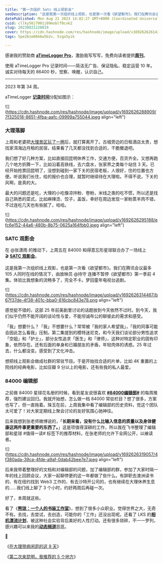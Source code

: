 ```yaml
---
title: "第一次组织 Satc 线上观影会"
seoDescription: "这是我第一次组织线上观影，也是第一次看《欲望都市》。我们在腾讯会议最多 105 人同时在线的情况下，由放映员 @持守 连播不暂停《欲望都市》第一季前 4 集。体验比我想象的流畅多了，完全不卡。"
datePublished: Mon Aug 21 2023 14:02:27 GMT+0000 (Coordinated Universal Time)
cuid: cllky56j7001j09moblf0cxk2
slug: 20230821220019
cover: https://cdn.hashnode.com/res/hashnode/image/upload/v1692626261439/72204a2b-7153-4586-8008-8c699c1c2e02.png
tags: 5pe26ze06k6w5b2v, 5zgo5yik

---
```


​感谢我的赞助商 [**aTimeLogger Pro**](https://atimelogger.pro/)，激励我写写写，免费向读者提供[**周刊**](https://mp.weixin.qq.com/mp/appmsgalbum?__biz=MzI3MzU5MDA1OQ==&action=getalbum&album_id=2675015646262542337#wechat_redirect)。

使用 aTimeLogger Pro 记录时间——简洁无广告、保证隐私、稳定运营 10 年。诚实对待每天的 86400 秒，觉察、唤醒，认识自己。

---

2023 年第 34 周。

aTimeLogger [**记录时间**](https://mp.weixin.qq.com/s?__biz=MzI3MzU5MDA1OQ==&mid=2247485032&idx=1&sn=acb21dab9e80298f57f65f3a9ea3a1c7&scene=21#wechat_redirect)分配如图示：

![](https://cdn.hashnode.com/res/hashnode/image/upload/v1692626288909/7f325018-8651-4fba-aafc-09999a755044.jpeg align="left")

### **大理落脚**

上周和老婆把[大理景区玩了一圈](http://mp.weixin.qq.com/s?__biz=MzI3MzU5MDA1OQ==&mid=2247488053&idx=1&sn=265b34d20afd5723b06fe506d4b8de2b&chksm=eb21a071dc562967e3fabfb425e0cae584fa9a3a9038f7ea5b64a2050e1bf552015716ce2f1f&scene=21#wechat_redirect)后，就打算离开了。古城旁边的日租酒店太贵，想找家洱海边月租的民宿，结果看了几天都没找到合适的，干脆撤退吧。

我们想了好几种方案，比如直接回昆明休养工作，交通方便，百货齐全。又想再跑几个地方折腾一下，比如沿着高铁线，去六盘水，张家界之类每个站住 3 天。已经开始抢票回昆明了，没想到碰到一家下关的民宿老板，人很好，住的位置也方便。听说我们长住，给的报价也合理，就暂时继续待在大理啦。不得不说，下关的风啊，是真的大。

最大的问题还是吃，大理的小吃像凉拌粉、卷粉，米线之类的吃不惯，所以还是找自己熟悉的菜式，比如麻辣烫、饺子，盖饭，幸好在周边发现一家粉蒸羊肉不错，不过连吃几天也有些腻了，哈哈。

![](https://cdn.hashnode.com/res/hashnode/image/upload/v1692626295188/efc6e152-44a6-480b-8b75-0625a164fbb0.jpeg align="left")

### **SATC 观影会**

在 @张潇雨 的推动下，上周五在 84000 和得意忘形星球联合办了一场线上 🎬 [**SATC 观影会**](https://blog.tujunjie.com/20230821190504)。

这是我第一次组织线上观影，也是第一次看《欲望都市》。我们在腾讯会议最多 105 人同时在线的情况下，由放映员 @持守 连播不暂停《欲望都市》第一季前 4 集。体验比我想象的流畅多了，完全不卡。梦回童年电视台追剧。

![](https://cdn.hashnode.com/res/hashnode/image/upload/v1692626314467/b67f37de-4f38-401c-bba0-816cbc843e78.png align="left")

感觉挺不错的，这部 25 年前美剧里讨论的话题放到今天依然不过时。到今天，我们似乎仍然不能开阔的谈论性与爱，不能坦诚布公的聊彼此的需求和感受。

「我」想要什么？「我」不想要什么？常常被「我的家人希望我」，「我的同事可能会因此怎么看我」压制。第二集提到的模特迷尼克，和今天我们谈论部分男性追求「空姐」和「护士」，部分女性追求「医生」和「律师」，这种对特定职业的固有印象，依然存在。还有后面的单身和已婚朋友的矛盾，年轻肉体的诱惑。25 年过去，什么都没变。感受到了文化冲击。

想把线上观影会做成社群的常驻节目。于是开始找合适的片单，比如 4K 重置的上院线的经典电影，比如豆瓣 9 分以上的电影，还有些我的私人最爱。

### **84000 编辑部**

之前做 84000 星球花名册的时候，看到星友说很喜欢 [**#84000编辑部#**](https://blog.tujunjie.com/20230821192654) 的每周推荐，强烈建议回归。我就开始想，怎么做一档 84000 常驻栏目？想了很多，方案也写了，但一直拖着。珠玉在前，上周我集中看了编辑部的历史资料，觉这个团队太可爱了！对大家定期线上聚会讨论的友好氛围心驰神往。

后来我想到张老师微博说的，「**长期来看，没有什么比输入信息的质量以及身体健康这两件事更重要的东西了。**」这是项值得深耕的工作，所以我在飞书整理了编辑部和星球 #值得一读# 标签下的推荐材料，在张老师的允许下全网公开，以飨读者。

![](https://cdn.hashnode.com/res/hashnode/image/upload/v1692626319057/4f380ada-39ca-4fde-a9af-0dab42bee7e7.jpeg align="left")

后来我带着整理好的文档和对编辑部的问题，加了编辑部的群，参加了大家时隔一年的线上回顾会议，大家一起聊停更的这一年都做了些什么。有辞职去澳洲读书的、有在纽约找到 Web3 工作的、有去沙特开公司的，也有继续在大理休养生息的……我们线上聊了 3 个小时，约好两周后再碰一次。

好了，本周就这些。

看了《[**熊琼：一个人的书装工作室**](https://mp.weixin.qq.com/s/1jmB3U8wu3AYDZvmeItcLQ)》，想到了很多小众职业。觉得世界之大，无奇不有。去找，去尝试，去创造，可能你的「工作」还没出现呢。还看了 LKS 的[**相机漂流计划**](https://www.bilibili.com/video/BV1gF41117fN)，被这种社会实验背后美好的人性打动。还有很多琐碎，不一一罗列，感兴趣可以来我的[**动态频道**](https://mp.weixin.qq.com/s?__biz=MzI3MzU5MDA1OQ==&mid=2247487599&idx=1&sn=1a4514e55dd0c84723eda32d23c5d9c3&scene=21#wechat_redirect)逛逛。

🔗

《[在大理带病闲逛的这 9 天](http://mp.weixin.qq.com/s?__biz=MzI3MzU5MDA1OQ==&mid=2247488053&idx=1&sn=265b34d20afd5723b06fe506d4b8de2b&chksm=eb21a071dc562967e3fabfb425e0cae584fa9a3a9038f7ea5b64a2050e1bf552015716ce2f1f&scene=21#wechat_redirect)》

《[第二次来昆明，我推荐的 5 个地方](http://mp.weixin.qq.com/s?__biz=MzI3MzU5MDA1OQ==&mid=2247487939&idx=1&sn=d6f9b0359cbd9d31f4821a13d8363111&chksm=eb21a387dc562a9163c33aeb7e7b960c021ac1ad9d6e64367f597e64c0b50a5db79685219655&scene=21#wechat_redirect)》